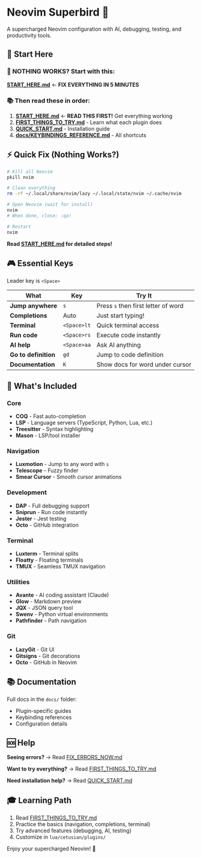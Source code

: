 # Neovim Superbird 🚀

A supercharged Neovim configuration with AI, debugging, testing, and productivity tools.

## 🎯 Start Here

### 🚨 NOTHING WORKS? Start with this:
**[START_HERE.md](START_HERE.md)** ← **FIX EVERYTHING IN 5 MINUTES**

### 📚 Then read these in order:

1. **[START_HERE.md](START_HERE.md)** ← **READ THIS FIRST!** Get everything working
2. **[FIRST_THINGS_TO_TRY.md](FIRST_THINGS_TO_TRY.md)** - Learn what each plugin does
3. **[QUICK_START.md](QUICK_START.md)** - Installation guide
4. **[docs/KEYBINDINGS_REFERENCE.md](docs/KEYBINDINGS_REFERENCE.md)** - All shortcuts

## ⚡ Quick Fix (Nothing Works?)

```bash
# Kill all Neovim
pkill nvim

# Clean everything
rm -rf ~/.local/share/nvim/lazy ~/.local/state/nvim ~/.cache/nvim

# Open Neovim (wait for install)
nvim
# When done, close: :qa!

# Restart
nvim
```

**Read [START_HERE.md](START_HERE.md) for detailed steps!**

## 🎮 Essential Keys

Leader key is `<Space>`

| What | Key | Try It |
|------|-----|--------|
| **Jump anywhere** | `s` | Press `s` then first letter of word |
| **Completions** | Auto | Just start typing! |
| **Terminal** | `<Space>lt` | Quick terminal access |
| **Run code** | `<Space>rs` | Execute code instantly |
| **AI help** | `<Space>aa` | Ask AI anything |
| **Go to definition** | `gd` | Jump to code definition |
| **Documentation** | `K` | Show docs for word under cursor |

## 🔧 What's Included

### Core
- **COQ** - Fast auto-completion
- **LSP** - Language servers (TypeScript, Python, Lua, etc.)
- **Treesitter** - Syntax highlighting
- **Mason** - LSP/tool installer

### Navigation
- **Luxmotion** - Jump to any word with `s`
- **Telescope** - Fuzzy finder
- **Smear Cursor** - Smooth cursor animations

### Development
- **DAP** - Full debugging support
- **Sniprun** - Run code instantly
- **Jester** - Jest testing
- **Octo** - GitHub integration

### Terminal
- **Luxterm** - Terminal splits
- **Floatty** - Floating terminals
- **TMUX** - Seamless TMUX navigation

### Utilities
- **Avante** - AI coding assistant (Claude)
- **Glow** - Markdown preview
- **JQX** - JSON query tool
- **Swenv** - Python virtual environments
- **Pathfinder** - Path navigation

### Git
- **LazyGit** - Git UI
- **Gitsigns** - Git decorations
- **Octo** - GitHub in Neovim

## 📚 Documentation

Full docs in the `docs/` folder:
- Plugin-specific guides
- Keybinding references
- Configuration details

## 🆘 Help

**Seeing errors?** → Read [FIX_ERRORS_NOW.md](FIX_ERRORS_NOW.md)

**Want to try everything?** → Read [FIRST_THINGS_TO_TRY.md](FIRST_THINGS_TO_TRY.md)

**Need installation help?** → Read [QUICK_START.md](QUICK_START.md)

## 🎓 Learning Path

1. Read [FIRST_THINGS_TO_TRY.md](FIRST_THINGS_TO_TRY.md)
2. Practice the basics (navigation, completions, terminal)
3. Try advanced features (debugging, AI, testing)
4. Customize in `lua/cetusian/plugins/`

Enjoy your supercharged Neovim! 🚀
